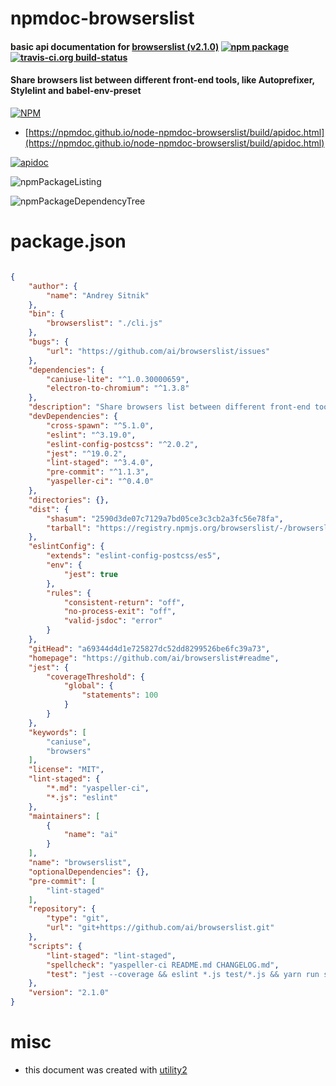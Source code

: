 # npmdoc-browserslist

#### basic api documentation for  [browserslist (v2.1.0)](https://github.com/ai/browserslist#readme)  [![npm package](https://img.shields.io/npm/v/npmdoc-browserslist.svg?style=flat-square)](https://www.npmjs.org/package/npmdoc-browserslist) [![travis-ci.org build-status](https://api.travis-ci.org/npmdoc/node-npmdoc-browserslist.svg)](https://travis-ci.org/npmdoc/node-npmdoc-browserslist)

#### Share browsers list between different front-end tools, like Autoprefixer, Stylelint and babel-env-preset

[![NPM](https://nodei.co/npm/browserslist.png?downloads=true&downloadRank=true&stars=true)](https://www.npmjs.com/package/browserslist)

- [https://npmdoc.github.io/node-npmdoc-browserslist/build/apidoc.html](https://npmdoc.github.io/node-npmdoc-browserslist/build/apidoc.html)

[![apidoc](https://npmdoc.github.io/node-npmdoc-browserslist/build/screenCapture.buildCi.browser.%252Ftmp%252Fbuild%252Fapidoc.html.png)](https://npmdoc.github.io/node-npmdoc-browserslist/build/apidoc.html)

![npmPackageListing](https://npmdoc.github.io/node-npmdoc-browserslist/build/screenCapture.npmPackageListing.svg)

![npmPackageDependencyTree](https://npmdoc.github.io/node-npmdoc-browserslist/build/screenCapture.npmPackageDependencyTree.svg)



# package.json

```json

{
    "author": {
        "name": "Andrey Sitnik"
    },
    "bin": {
        "browserslist": "./cli.js"
    },
    "bugs": {
        "url": "https://github.com/ai/browserslist/issues"
    },
    "dependencies": {
        "caniuse-lite": "^1.0.30000659",
        "electron-to-chromium": "^1.3.8"
    },
    "description": "Share browsers list between different front-end tools, like Autoprefixer, Stylelint and babel-env-preset",
    "devDependencies": {
        "cross-spawn": "^5.1.0",
        "eslint": "^3.19.0",
        "eslint-config-postcss": "^2.0.2",
        "jest": "^19.0.2",
        "lint-staged": "^3.4.0",
        "pre-commit": "^1.1.3",
        "yaspeller-ci": "^0.4.0"
    },
    "directories": {},
    "dist": {
        "shasum": "2590d3de07c7129a7bd05ce3c3cb2a3fc56e78fa",
        "tarball": "https://registry.npmjs.org/browserslist/-/browserslist-2.1.0.tgz"
    },
    "eslintConfig": {
        "extends": "eslint-config-postcss/es5",
        "env": {
            "jest": true
        },
        "rules": {
            "consistent-return": "off",
            "no-process-exit": "off",
            "valid-jsdoc": "error"
        }
    },
    "gitHead": "a69344d4d1e725827dc52dd8299526be6fc39a73",
    "homepage": "https://github.com/ai/browserslist#readme",
    "jest": {
        "coverageThreshold": {
            "global": {
                "statements": 100
            }
        }
    },
    "keywords": [
        "caniuse",
        "browsers"
    ],
    "license": "MIT",
    "lint-staged": {
        "*.md": "yaspeller-ci",
        "*.js": "eslint"
    },
    "maintainers": [
        {
            "name": "ai"
        }
    ],
    "name": "browserslist",
    "optionalDependencies": {},
    "pre-commit": [
        "lint-staged"
    ],
    "repository": {
        "type": "git",
        "url": "git+https://github.com/ai/browserslist.git"
    },
    "scripts": {
        "lint-staged": "lint-staged",
        "spellcheck": "yaspeller-ci README.md CHANGELOG.md",
        "test": "jest --coverage && eslint *.js test/*.js && yarn run spellcheck"
    },
    "version": "2.1.0"
}
```



# misc
- this document was created with [utility2](https://github.com/kaizhu256/node-utility2)
